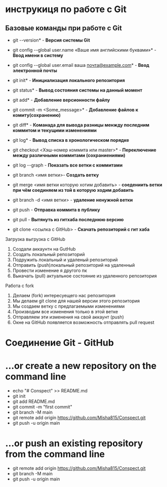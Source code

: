 # инструкиця по работе с Git

## Базовые команды при работе с Git

* git --version*  - **Версия системы Git**

* git config --global user.name «Ваше имя английскими буквами»* - **Ввод имени в систему**

* git config --global user.email ваша почта@example.com* - **Ввод электронной почты**

* git init* - **Инициализация локального репозитория**

* git status* - **Вывод состояния системы на данный момент**

* git add* - **Добавление версионности файлу**

* git commit -m <Some_message>* - **Добавление файлов к комиту(сохранению)**

* git diff* - **Команада для вывода разницы менжду последним коммитом и текущими изменениями**

* git log* - **Вывод списка в хронологическом порядке**

* git checkout <Хэш-номер коммита или master>* - **Переключение между различными коммитами (сохраниениями)**

* git log --graph - **Показать все ветки с коммитами**

* git branch <имя ветки>- **Создать ветку**

* git merge <имя ветки которую хотим добавить> - **соедениить ветки при чём соединяем из той в которую ходим добавить**

* git branch -d <имя ветки> - **удаление ненужной ветки**

* git push - **Отправка коммита в публику**

* git pull - **Вытянуть из гитхаба последнюю версию**

* git clone <ссылка с GitHub> - **Скачать репозиторий с гит хаба**

Загрузка выгрузка с GitHub

1. Создали аккаунтн на GutHub
2. Создать локальный репозиторий
3. Подружить локальный и удаленый репозиторий
4. Отправить (push)локальный репозиторий на удаленный 
5. Провести изменение я другого пк
6. Выкачать (pull) актуальное состояние из удаленного репозитория

Работа с fork

1. Делаем (fork) интересуещего нас репозитория
2. Мы делаем git clone для нашей версии этого репозитория
3. Мы создаем ветку с предлагаемыми изменениями
4. Производим все изменения только в этой ветке
5. Отправляем эти изменения на свой аккаунт (push)
6. Окне на GitHub появляется возможность отправлять pull request

# Соединение Git - GitHub
# …or create a new repository on the command line
* echo "# Conspect" >> README.md
* git init
* git add README.md
* git commit -m "first commit"
* git branch -M main
* git remote add origin https://github.com/Misha815/Conspect.git
* git push -u origin main


# …or push an existing repository from the command line
* git remote add origin https://github.com/Misha815/Conspect.git
* git branch -M main
* git push -u origin main
